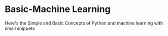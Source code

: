 # Basic-Machine Learning
Here's the Simple and Basic Concepts of Python and machine learning with small snippets
